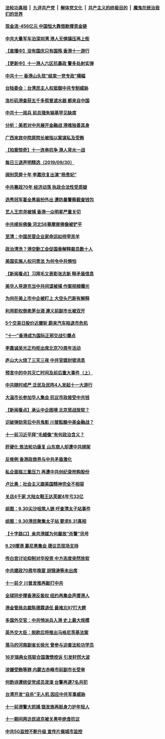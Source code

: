 ####  [法轮功真相](../../../../basic/blob/master/README.md?t=10011101) &nbsp;|&nbsp; [九评共产党](../../../../9ping.md/blob/master/README.md?t=10011101) &nbsp;|&nbsp; [解体党文化](../../../../jtdwh.md/blob/master/README.md?t=10011101)  &nbsp;|&nbsp; [共产主义的终极目的](../../../../gczydzjmd.md/blob/master/README.md?t=10011101) &nbsp;|&nbsp; [魔鬼在统治我们的世界](../../../../mgztzwmdsj.md/blob/master/README.md?t=10011101) 

#### [现金流-456亿元 中国恒大靠借款撑资金链](../pages/nsc413/n11558894.md?t=10011101) 

#### [中共大量军车泊深圳湾 港人无惧镇压再上街](../pages/nsc413/n11558991.md?t=10011101) 

#### [【直播中】没有国庆只有国殇 香港十一游行](../pages/nsc413/n11558273.md?t=10011101) 

#### [【更新中】十一港人六区抗暴政 警多处射实弹](../pages/nsc413/n11559092.md?t=10011101) 

#### [中共十一 香港山头现“结束一党专政”横幅](../pages/nsc413/n11559095.md?t=10011101) 

#### [台陆委会：台湾民主人权抵御中共专制威胁](../pages/nsc413/n11558874.md?t=10011101) 

#### [洛杉矶港查获五千多假冒滤水器 都来自中国](../pages/nsc413/n11558960.md?t=10011101) 

#### [中共十一阅兵 前总理朱镕基罕见缺席](../pages/nsc413/n11558955.md?t=10011101) 

#### [分析：美若对中共展开金融战 港难独善其身](../pages/nsc413/n11558605.md?t=10011101) 

#### [广西来宾中院原院长被指以案谋私及受贿](../pages/nsc413/n11558810.md?t=10011101) 

#### [【拍案惊奇】十一连串抗争 港人背水一战](../pages/nsc413/n11557958.md?t=10011101) 

#### [每日三退声明精选（2019/09/30）](../pages/nsc413/n11558853.md?t=10011101) 


#### [阔别荧屏十年 李嘉欣复出演“杨贵妃”](../pages/nsc413/n11558456.md?t=10011101) 

#### [中共篡政70年 经济动荡 执政合法性受质疑](../pages/nsc413/n11557995.md?t=10011101) 

#### [选秀冠军着全黑装扮外出 遭防暴警察截查钱包](../pages/nsc413/n11558238.md?t=10011101) 

#### [艺人王宗尧被捕 香港一众明星严重关切](../pages/nsc413/n11557866.md?t=10011101) 

#### [中共续拆佛像 河北58尊摩崖佛像被铲平](../pages/nsc413/n11558320.md?t=10011101) 

#### [至清：中国民营企业家命运如待宰羔羊](../pages/nsc413/n11558289.md?t=10011101) 

#### [政治清洗？港空勤工会促国泰解释裁员数十人](../pages/nsc413/n11558219.md?t=10011101) 

#### [美国实施人权问责法 为何令中共惧怕](../pages/nsc413/n11556176.md?t=10011101) 

#### [【新闻看点】习拜毛又表彰张志新 释矛盾信息](../pages/nsc413/n11558031.md?t=10011101) 

#### [美华人导游充当中共间谍被捕 作案视频曝光](../pages/nsc413/n11558284.md?t=10011101) 

#### [为何在美上市中企被盯上 大空头巴斯有解释](../pages/nsc413/n11558111.md?t=10011101) 

#### [利用职权倒卖茅台酒 遵义前副市长被双开](../pages/nsc413/n11558234.md?t=10011101) 

#### [5个交易日股价近腰斩 蔚来汽车陷退市危机](../pages/nsc413/n11558189.md?t=10011101) 

#### [“十一”香港成为国际正邪交战引爆点](../pages/nsc413/n11558180.md?t=10011101) 

#### [李嘉诚吴光正均拒出席北京70周年活动](../pages/nsc413/n11558155.md?t=10011101) 

#### [庐山大火烧了三天三夜 中共官媒封锁消息](../pages/nsc413/n11558103.md?t=10011101) 

#### [预言中的中共灭亡时间及前后重大事件（上）](../pages/nsc413/n11554582.md?t=10011101) 

#### [中共随时戒严 泛民及民阵4人发起十一大游行](../pages/nsc413/n11558127.md?t=10011101) 

#### [大温市长参加华人集会 抗议市政接受中共钱](../pages/nsc413/n11558012.md?t=10011101) 

#### [【新闻看点】承认中企困境 北京贸战放软？](../pages/nsc413/n11557589.md?t=10011101) 

#### [识破弹劾背后中共鬼影 川普酝酿中美金融战？](../pages/nsc413/n11558078.md?t=10011101) 

#### [十一前习近平拜“毛蜡像”有何政治含义？](../pages/nsc413/n11557867.md?t=10011101) 

#### [肝硬化 炼法轮功康复 山东商人却遭中共绑架](../pages/nsc413/n11550253.md?t=10011101) 

#### [反修例 香港政商界与中共矛盾激化](../pages/nsc413/n11549418.md?t=10011101) 

#### [私企面临三重压力 再遭中共创纪录抢购股份](../pages/nsc413/n11557519.md?t=10011101) 

#### [卢比奥：社会主义跟美国精神完全不相容](../pages/nsc413/n11557894.md?t=10011101) 

#### [关店4千家 大陆女鞋王达芙妮4年亏33亿](../pages/nsc413/n11557789.md?t=10011101) 

#### [组图：9.30尖沙咀筑人链 吁查清太子站事件](../pages/nsc413/n11557712.md?t=10011101) 

#### [组图：9.30港民聚集太子站 要求8.31真相](../pages/nsc413/n11557696.md?t=10011101) 

#### [【十字路口】亲共港媒为何屡放“杀警”讯号](../pages/nsc413/n11553320.md?t=10011101) 

#### [9.29撑港 慕尼黑集会 德议员现场支持](../pages/nsc413/n11557462.md?t=10011101) 

#### [传白宫讨论抑制对华投资 中方态度突然放软](../pages/nsc413/n11557731.md?t=10011101) 

#### [中共建政70周年晚宴 胡锦涛等未出席](../pages/nsc413/n11557673.md?t=10011101) 

#### [十一前夕 川普发推再敲打中共](../pages/nsc413/n11557662.md?t=10011101) 

#### [全球同步撑香港反极权 纽约再集会声援港人](../pages/nsc413/n11556006.md?t=10011101) 

#### [港金管局总裁陈德霖退任 最难忘97打大鳄](../pages/nsc413/n11557494.md?t=10011101) 

#### [多国外交官：中共悄派兵入港 史上最大规模](../pages/nsc413/n11557563.md?t=10011101) 

#### [英外交大臣：脱欧后将推出马格尼茨基法案](../pages/nsc413/n11557586.md?t=10011101) 

#### [落马的河南副省长徐光 曾参与迫害法轮功学员](../pages/nsc413/n11557063.md?t=10011101) 

#### [16岁瑞典女孩联合国激愤控诉 引发轩然大波](../pages/nsc413/n11557324.md?t=10011101) 


#### [涉嫌受贿等罪 内蒙古赤峰市前副市长受审](../pages/nsc413/n11557285.md?t=10011101) 

#### [何韵诗遭统促党成员泼漆 台警再逮7名共犯](../pages/nsc413/n11556941.md?t=10011101) 

#### [台湾开发“自杀”无人机 因应中共军事威胁](../pages/nsc413/n11557037.md?t=10011101) 

#### [十一前港警大抓捕 银发族再挺身力护年轻人](../pages/nsc413/n11555805.md?t=10011101) 

#### [十一期间两访民进京被关黑牢绝食抗议](../pages/nsc413/n11557066.md?t=10011101) 

#### [中共5G监控不断升级 宣传片揭城市监控](../pages/nsc413/n11557020.md?t=10011101) 

